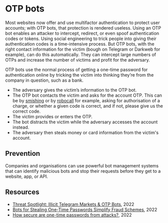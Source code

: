 # OTP bots

Most websites now offer and use multifactor authentication to protect user accounts; with OTP bots, that protection is rendered useless. Using an OTP bot enables an attacker to intercept, redirect, or even spoof authentication codes or tokens. Using social engineering to trick people into giving their authentication codes is a time-intensive process. But OTP bots, with the right contact information for the victim (bough on Telegram or Darkweb for example), can do this automatically. They can intercept large numbers of OTPs and increase the number of victims and profit for the adversary.

OTP bots use the normal process of getting a one-time password for authentication online by tricking the victim into thinking they’re from the company in question, such as a bank.

* The adversary gives the victim’s information to the OTP bot.
* The OTP bot contacts the victim and asks for the account OTP. This can be by [smishing](smishing.md) or by [robocall](vishing.md) for example, asking for authorisation of a charge, or whether a given code is correct, and if not, please give us the correct code.
* The victim provides or enters the OTP.
* The bot distracts the victim while the adversary accesses the account instead.
* The adversary then steals money or card information from the victim's account.

## Prevention

Companies and organisations can use powerful bot management systems that can identify malicious bots and stop their requests before they get to a website, app, or API.

## Resources

* [Threat Spotlight: Illicit Telegram Markets & OTP Bots](https://flare.io/learn/resources/blog/threat-spotlight-illicit-telegram-markets-otp-bots/), 2022
* [Bots for Stealing One-Time Passwords Simplify Fraud Schemes](https://www.recordedfuture.com/bots-stealing-one-time-passwords-simplify-fraud-schemes), 2022
* [How secure are one-time passwords from attacks?](https://www.techtarget.com/searchsecurity/feature/How-secure-are-one-time-passwords-from-attacks), 2022

